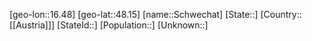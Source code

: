 ﻿---
location: [48.15,16.48]
mapzoom: [7,12] 
mapmarker: city 
type: City
tags:
- geo/City


SpocWebEntityId: 34103
isDeleted: false
confidential: public

---
[geo-lon::16.48]
[geo-lat::48.15]
[name::Schwechat]
[State::]
[Country::[[Austria]]]
[StateId::]
[Population::]
[Unknown::]

